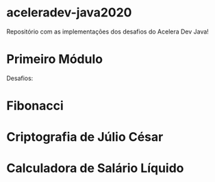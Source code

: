# aceleradev-java2020

Repositório com as implementações dos desafios do Acelera Dev Java!

# Primeiro Módulo

Desafios:

# Fibonacci
# Criptografia de Júlio César
# Calculadora de Salário Líquido
